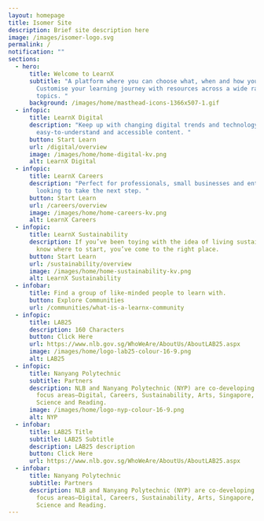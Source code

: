 ```yaml
---
layout: homepage
title: Isomer Site
description: Brief site description here
image: /images/isomer-logo.svg
permalink: /
notification: ""
sections:
  - hero:
      title: Welcome to LearnX
      subtitle: "A platform where you can choose what, when and how you learn.
        Customise your learning journey with resources across a wide range of
        topics. "
      background: /images/home/masthead-icons-1366x507-1.gif
  - infopic:
      title: LearnX Digital
      description: "Keep up with changing digital trends and technology through
        easy-to-understand and accessible content. "
      button: Start Learn
      url: /digital/overview
      image: /images/home/home-digital-kv.png
      alt: LearnX Digital
  - infopic:
      title: LearnX Careers
      description: "Perfect for professionals, small businesses and entrepreneurs
        looking to take the next step. "
      button: Start Learn
      url: /careers/overview
      image: /images/home/home-careers-kv.png
      alt: LearnX Careers
  - infopic:
      title: LearnX Sustainability
      description: If you’ve been toying with the idea of living sustainably but don’t
        know where to start, you’ve come to the right place. 
      button: Start Learn
      url: /sustainability/overview
      image: /images/home/home-sustainability-kv.png
      alt: LearnX Sustainability
  - infobar:
      title: Find a group of like-minded people to learn with.
      button: Explore Communities
      url: /communities/what-is-a-learnx-community
  - infopic:
      title: LAB25
      description: 160 Characters
      button: Click Here
      url: https://www.nlb.gov.sg/WhoWeAre/AboutUs/AboutLAB25.aspx
      image: /images/home/logo-lab25-colour-16-9.png
      alt: LAB25
  - infopic:
      title: Nanyang Polytechnic
      subtitle: Partners
      description: NLB and Nanyang Polytechnic (NYP) are co-developing the learning
        focus areas—Digital, Careers, Sustainability, Arts, Singapore, Wellness,
        Science and Reading.
      image: /images/home/logo-nyp-colour-16-9.png
      alt: NYP
  - infobar:
      title: LAB25 Title
      subtitle: LAB25 Subtitle
      description: LAB25 description
      button: Click Here
      url: https://www.nlb.gov.sg/WhoWeAre/AboutUs/AboutLAB25.aspx
  - infobar:
      title: Nanyang Polytechnic
      subtitle: Partners
      description: NLB and Nanyang Polytechnic (NYP) are co-developing the learning
        focus areas—Digital, Careers, Sustainability, Arts, Singapore, Wellness,
        Science and Reading.
---
```

